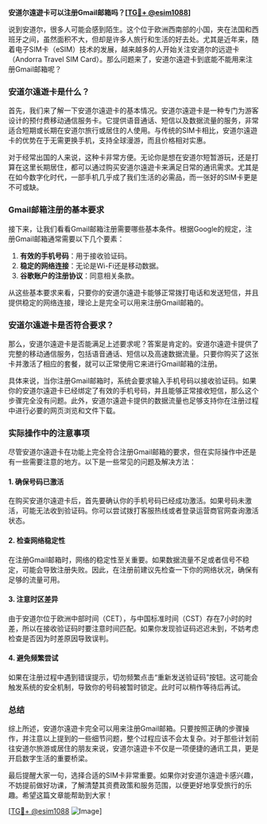 **安道尔遠遊卡可以注册Gmail邮箱吗？[[TG💪+ @esim1088](https://t.me/s/esim1088)]**

说到安道尔，很多人可能会感到陌生。这个位于欧洲西南部的小国，夹在法国和西班牙之间，虽然面积不大，但却是许多人旅行和生活的好去处。尤其是近年来，随着电子SIM卡（eSIM）技术的发展，越来越多的人开始关注安道尔的远遊卡（Andorra Travel SIM Card）。那么问题来了，安道尔遠遊卡到底能不能用来注册Gmail邮箱呢？

### 安道尔遠遊卡是什么？

首先，我们来了解一下安道尔遠遊卡的基本情况。安道尔遠遊卡是一种专门为游客设计的预付费移动通信服务卡。它提供语音通话、短信以及数据流量的服务，非常适合短期或长期在安道尔旅行或居住的人使用。与传统的SIM卡相比，安道尔遠遊卡的优势在于无需更换手机，支持全球漫游，而且价格相对实惠。

对于经常出国的人来说，这种卡非常方便。无论你是想在安道尔短暂游玩，还是打算在这里长期居住，都可以通过购买安道尔遠遊卡来满足日常的通讯需求。尤其是在如今数字化时代，一部手机几乎成了我们生活的必需品，而一张好的SIM卡更是不可或缺。

### Gmail邮箱注册的基本要求

接下来，让我们看看Gmail邮箱注册需要哪些基本条件。根据Google的规定，注册Gmail邮箱通常需要以下几个要素：

1. **有效的手机号码**：用于接收验证码。
2. **稳定的网络连接**：无论是Wi-Fi还是移动数据。
3. **谷歌账户的注册协议**：同意相关条款。

从这些基本要求来看，只要你的安道尔遠遊卡能够正常拨打电话和发送短信，并且提供稳定的网络连接，理论上是完全可以用来注册Gmail邮箱的。

### 安道尔遠遊卡是否符合要求？

那么，安道尔遠遊卡是否能满足上述要求呢？答案是肯定的。安道尔遠遊卡提供了完整的移动通信服务，包括语音通话、短信以及高速数据流量。只要你购买了这张卡并激活了相应的套餐，就可以正常使用它来进行Gmail邮箱的注册。

具体来说，当你注册Gmail邮箱时，系统会要求输入手机号码以接收验证码。如果你的安道尔遠遊卡已经绑定了有效的手机号码，并且能够正常接收短信，那么这个步骤完全没有问题。此外，安道尔遠遊卡提供的数据流量也足够支持你在注册过程中进行必要的网页浏览和文件下载。

### 实际操作中的注意事项

尽管安道尔遠遊卡在功能上完全符合注册Gmail邮箱的要求，但在实际操作中还是有一些需要注意的地方。以下是一些常见的问题及解决方法：

#### 1. 确保号码已激活
在购买安道尔遠遊卡后，首先要确认你的手机号码已经成功激活。如果号码未激活，可能无法收到验证码。你可以尝试拨打客服热线或者登录运营商官网查询激活状态。

#### 2. 检查网络稳定性
在注册Gmail邮箱时，网络的稳定性至关重要。如果数据流量不足或者信号不稳定，可能会导致注册失败。因此，在注册前建议先检查一下你的网络状况，确保有足够的流量可用。

#### 3. 注意时区差异
由于安道尔位于欧洲中部时间（CET），与中国标准时间（CST）存在7小时的时差，所以在接收验证码时要注意时间匹配。如果你发现验证码迟迟未到，不妨考虑检查是否因为时差原因导致误判。

#### 4. 避免频繁尝试
如果在注册过程中遇到错误提示，切勿频繁点击“重新发送验证码”按钮。这可能会触发系统的安全机制，导致你的号码被暂时锁定。此时可以稍作等待后再试。

### 总结

综上所述，安道尔遠遊卡完全可以用来注册Gmail邮箱。只要按照正确的步骤操作，并注意以上提到的一些细节问题，整个过程应该不会太复杂。对于那些计划前往安道尔旅游或居住的朋友来说，安道尔遠遊卡不仅是一项便捷的通讯工具，更是开启数字生活的重要桥梁。

最后提醒大家一句，选择合适的SIM卡非常重要。如果你对安道尔遠遊卡感兴趣，不妨提前做好功课，了解清楚其资费政策和服务范围，以便更好地享受旅行的乐趣。希望这篇文章能帮助到大家！

[[TG💪+ @esim1088](https://t.me/s/esim1088) ![Image](https://i.postimg.cc/4NQfJmqS/Snipaste-2025-05-13-00-14-12.png)]